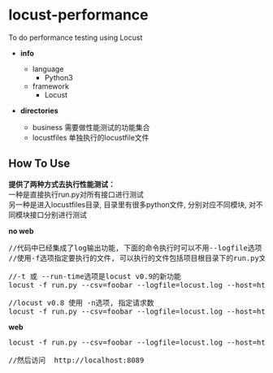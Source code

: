 # locust-performance
To do performance testing using Locust

+ **info**
  + language
      + Python3
  + framework
      + Locust

+ **directories**
  + business      需要做性能测试的功能集合
  + locustfiles   单独执行的locustfile文件

## How To Use

**提供了两种方式去执行性能测试：**<br/>
一种是直接执行run.py对所有接口进行测试<br/>
另一种是进入locustfiles目录, 目录里有很多python文件, 分别对应不同模块, 对不同模块接口分别进行测试<br/>

**no web**
<pre>
//代码中已经集成了log输出功能, 下面的命令执行时可以不用--logfile选项
//使用-f选项指定要执行的文件, 可以执行的文件包括项目根目录下的run.py文件和locustfiles目录下的所有文件

//-t 或 --run-time选项是locust v0.9的新功能
locust -f run.py --csv=foobar --logfile=locust.log --host=http://example.com --no-web -c 10 -r 2 -t 30m

//locust v0.8 使用 -n选项, 指定请求数
locust -f run.py --csv=foobar --logfile=locust.log --host=http://example.com --no-web -c 10 -r 2 -n 1000
</pre>

**web**
<pre>
locust -f run.py --csv=foobar --logfile=locust.log --host=http://example.com  

//然后访问  http://localhost:8089
</pre>
